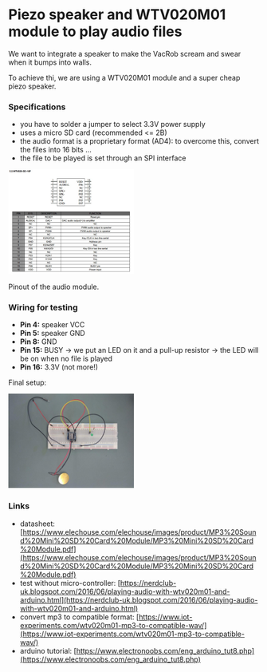 # Piezo speaker and WTV020M01 module to play audio files

We want to integrate a speaker to make the VacRob scream and swear when it bumps into walls.

To achieve thi, we are using a WTV020M01 module and a super cheap piezo speaker.

### Specifications

- you have to solder a jumper to select 3.3V power supply
- uses a micro SD card (recommended <= 2B)
- the audio format is a proprietary format (AD4): to overcome this, convert the files into 16 bits ...
- the file to be played is set through an SPI interface

<img src="./wtv020m01_pinout.jpg" width="50%" alt="WTV020M01 pinout" class="center">

Pinout of the audio module.

### Wiring for testing

- **Pin 4:** speaker VCC
- **Pin 5:** speaker GND
- **Pin 8:** GND
- **Pin 15:** BUSY -> we put an LED on it and a pull-up resistor -> the LED will be on when no file is played
- **Pin 16:** 3.3V (not more!)

Final setup:

<img src="./speakerBreadboard.jpg" width="50%" alt="speaker test setup" class="center">

### Links

- datasheet: [https://www.elechouse.com/elechouse/images/product/MP3%20Sound%20Mini%20SD%20Card%20Module/MP3%20Mini%20SD%20Card%20Module.pdf](https://www.elechouse.com/elechouse/images/product/MP3%20Sound%20Mini%20SD%20Card%20Module/MP3%20Mini%20SD%20Card%20Module.pdf)
- test without micro-controller: [https://nerdclub-uk.blogspot.com/2016/06/playing-audio-with-wtv020m01-and-arduino.html](https://nerdclub-uk.blogspot.com/2016/06/playing-audio-with-wtv020m01-and-arduino.html)
- convert mp3 to compatible format: [https://www.iot-experiments.com/wtv020m01-mp3-to-compatible-wav/](https://www.iot-experiments.com/wtv020m01-mp3-to-compatible-wav/)
- arduino tutorial: [https://www.electronoobs.com/eng_arduino_tut8.php](https://www.electronoobs.com/eng_arduino_tut8.php)
